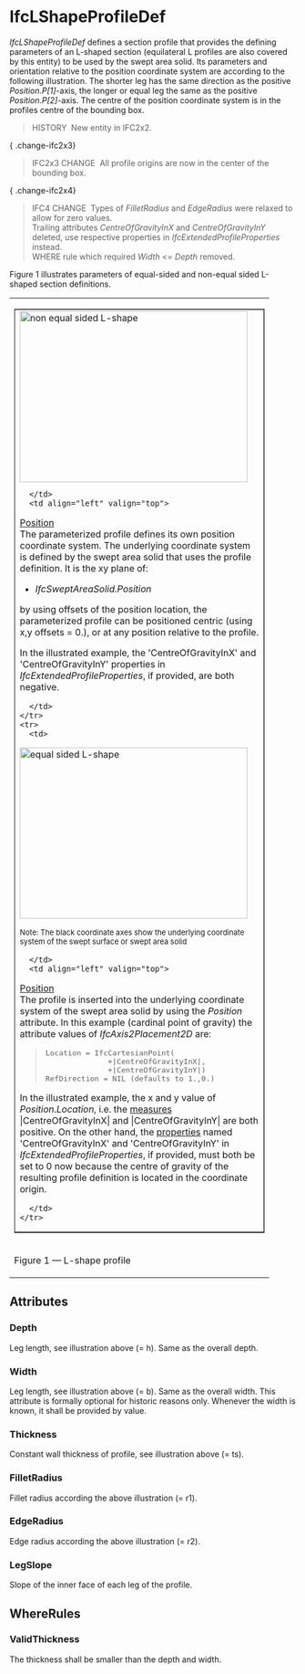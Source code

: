 # IfcLShapeProfileDef

_IfcLShapeProfileDef_ defines a section profile that provides the defining parameters of an L-shaped section (equilateral L profiles are also covered by this entity) to be used by the swept area solid. Its parameters and orientation relative to the position coordinate system are according to the following illustration. The shorter leg has the same direction as the positive _Position.P[1]_-axis, the longer or equal leg the same as the positive _Position.P[2]_-axis. The centre of the position coordinate system is in the profiles centre of the bounding box.

> HISTORY&nbsp; New entity in IFC2x2.

{ .change-ifc2x3}
> IFC2x3 CHANGE&nbsp; All profile origins are now in the center of the bounding box.

{ .change-ifc2x4}
> IFC4 CHANGE&nbsp; Types of _FilletRadius_ and _EdgeRadius_ were relaxed to allow for zero values.  
> Trailing attributes _CentreOfGravityInX_ and _CentreOfGravityInY_ deleted, use respective properties in _IfcExtendedProfileProperties_ instead.  
> WHERE rule which required _Width_ &lt;= _Depth_ removed.

Figure 1 illustrates parameters of equal-sided and non-equal sided L-shaped section definitions.

<table>
<tr><td>
<table border="1" cellpadding="2" cellspacing="2" width="100%">
  <tbody>
    <tr>
      <td align="left" valign="top" width="420">

<img alt="non equal sided L-shape" src="../../../../../../figures/ifclshapeprofiledef_layout1.gif" border="0" height="300" width="400">

      </td>
      <td align="left" valign="top">

<p><u>Position</u> <br>
The parameterized profile defines its own position coordinate system.
The underlying coordinate system is defined by the swept area solid
that uses the profile definition. It is the xy plane of:</p>
      <ul>
        <li><em>IfcSweptAreaSolid.Position</em></li>
      </ul>
<p>by using offsets of the position location, the parameterized profile
can be positioned centric (using x,y offsets = 0.), or at any position
relative to the profile.</p>

<p>In the illustrated example, the 'CentreOfGravityInX' and 'CentreOfGravityInY' properties in <em>IfcExtendedProfileProperties</em>, if provided, are both negative.</p>

      </td>
    </tr>
    <tr>
      <td>

<img alt="equal sided L-shape" src="../../../../../../figures/ifclshapeprofiledef_layout2.gif" border="0" height="300" width="400"><br>

<font size="-1">Note:
The black coordinate axes show the
underlying coordinate system of the swept surface or swept area solid</font>

      </td>
      <td align="left" valign="top">

<p><u>Position</u> <br>
The profile is inserted into the underlying
coordinate system of the swept area solid by using the <em>Position</em>
attribute. In this example (cardinal point of gravity) the
attribute values of <em>IfcAxis2Placement2D</em>
are:</p>

<blockquote>
<p><tt>Location = IfcCartesianPoint(<br>
&nbsp;&nbsp;&nbsp;&nbsp;&nbsp;&nbsp;&nbsp;&nbsp;&nbsp;&nbsp;&nbsp;&nbsp;&nbsp;&nbsp;+|CentreOfGravityInX|,<br>
&nbsp;&nbsp;&nbsp;&nbsp;&nbsp;&nbsp;&nbsp;&nbsp;&nbsp;&nbsp;&nbsp;&nbsp;&nbsp;&nbsp;+|CentreOfGravityInY|)<br>
RefDirection = NIL (defaults to 1.,0.)</tt></p>
</blockquote>

<p>In the illustrated example, the x and y value of <em>Position.Location</em>, i.e. the <u>measures</u> |CentreOfGravityInX| and |CentreOfGravityInY| are both positive.  On the other hand, the <u>properties</u> named 'CentreOfGravityInX' and 'CentreOfGravityInY' in <em>IfcExtendedProfileProperties</em>, if provided, must both be set to 0 now because the centre of gravity of the resulting profile definition is located in the coordinate origin.</p>

      </td>
    </tr>
  </tbody>
</table>
</td></tr>
<tr><td><p class="figure">Figure 1 &mdash; L-shape profile</p></td></tr>
</table>

## Attributes

### Depth
Leg length, see illustration above (= h). Same as the overall depth.

### Width
Leg length, see illustration above (= b). Same as the overall width. This attribute is formally optional for historic reasons only. Whenever the width is known, it shall be provided by value.

### Thickness
Constant wall thickness of profile, see illustration above (= ts).

### FilletRadius
Fillet radius according the above illustration (= r1).

### EdgeRadius
Edge radius according the above illustration (= r2).

### LegSlope
Slope of the inner face of each leg of the profile.

## WhereRules

### ValidThickness
The thickness shall be smaller than the depth and width.
